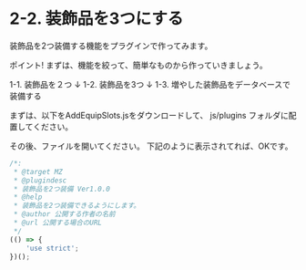 # 2-2. 装飾品を3つにする
装飾品を2つ装備する機能をプラグインで作ってみます。

ポイント!
まずは、機能を絞って、簡単なものから作っていきましょう。

1-1. 装飾品を２つ
↓
1-2. 装飾品を3つ
↓
1-3. 増やした装飾品をデータベースで装備する

まずは、以下をAddEquipSlots.jsをダウンロードして、
js/plugins フォルダに配置してください。

その後、ファイルを開いてください。
下記のように表示されてれば、OKです。

```js
/*:
 * @target MZ
 * @plugindesc
 * 装飾品を2つ装備 Ver1.0.0
 * @help
 * 装飾品を2つ装備できるようにします。
 * @author 公開する作者の名前
 * @url 公開する場合のURL
 */
(() => {
    'use strict';
})();
```
